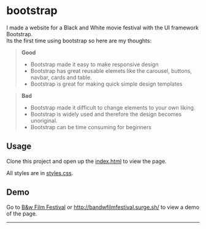 # bootstrap

I made a website for a Black and White movie festival with the UI framework Bootstrap. \
Its the first time using bootstrap so here are my thoughts:

> **Good**
> + Bootstrap made it easy to make responsive design 
> + Bootstrap has great reusable elemets like the carousel, buttons, navbar, cards and table.
> + Bootstrap is great for making quick simple design templates

> **Bad**
> + Bootstrap made it difficult to change elements to your own liking.
> + Bootstrap is widely used and therefore the design becomes unoriginal.
> + Bootstrap can be time consuming for beginners

## Usage

Clone this project and open up the [index.html](index.html) to view the page. 

All styles are in [styles.css](styles.css).  

## Demo

Go to [B&w Film Festival](http://bandwfilmfestival.surge.sh/) or http://bandwfilmfestival.surge.sh/  to view a demo of the page\.

---
